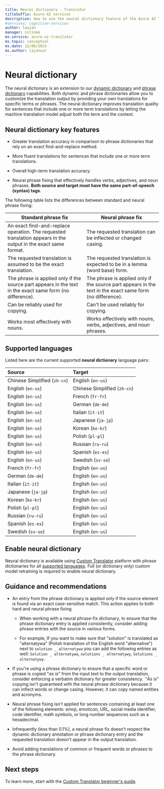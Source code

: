 ```yaml
---
title: Neural dictionary - Translator
titleSuffix: Azure AI services
description: How to use the neural dictionary feature of the Azure AI Translator.
#services: cognitive-services
author: laujan
manager: nitinme
ms.service: azure-ai-translator
ms.topic: conceptual
ms.date: 12/06/2023
ms.author: lajanuar
---
```


# Neural dictionary

The neural dictionary is an extension to our [dynamic dictionary](dynamic-dictionary.md) and [phrase dictionary](custom-translator/concepts/dictionaries.md#phrase-dictionary) capabilities. Both dynamic and phrase dictionaries allow you to customize the translation output by providing your own translations for specific terms or phrases. The neural dictionary improves translation quality for sentences that include one or more term translations by letting the machine translation model adjust both the term and the context.

## Neural dictionary key features

* Greater translation accuracy in comparison to phrase dictionaries that rely on an exact find-and-replace method.

* More fluent translations for sentences that include one or more term translations.

* Overall high-term translation accuracy.

* Neural phrase fixing that effectively handles verbs, adjectives, and noun phrases. **Both source and target must have the same part-of-speech (syntax) tags**.

The following table lists the differences between standard and neural phrase fixing:

|Standard phrase fix | Neural phrase fix|
|--------------------|------------------
|An exact find-and-replace operation. The requested translation appears in the output in the exact same format. | The requested translation can be inflected or changed casing.|
|The requested translation is assumed to be the exact translation. |The requested translation is expected to be in a lemma (word base) form.|
|The phrase is applied only if the source part appears in the text in the exact same form (no difference). | The phrase is applied only if the source part appears in the text in the exact same form (no difference).|
|Can be reliably used for copying. | Can't be used reliably for copying.|
|Works most effectively with nouns. |Works effectively with nouns, verbs, adjectives, and noun phrases.|

## Supported languages

Listed here are the current supported **neural dictionary** language pairs:

|Source|Target|
|:----|:----|
|Chinese Simplified (`zh-cn`)|English (`en-us`)|
|English (`en-us`)|Chinese Simplified (`zh-cn`)|
|English (`en-us`)|French (`fr-fr`)|
|English (`en-us`)|German (`de-de`)|
|English (`en-us`)|Italian (`it-it`)|
|English (`en-us`)|Japanese (`ja-jp`)|
|English (`en-us`)|Korean (`ko-kr`)|
|English (`en-us`)|Polish (`pl-pl`)|
|English (`en-us`)|Russian (`ru-ru`)|
|English (`en-us`)|Spanish (`es-es`)|
|English (`en-us`)|Swedish (`sv-se`)|
|French (`fr-fr`)|English (`en-us`)|
|German (`de-de`)|English (`en-us`)|
|Italian (`it-it`)|English (`en-us`)|
|Japanese (`ja-jp`)|English (`en-us`)|
|Korean (`ko-kr`)|English (`en-us`)|
|Polish (`pl-pl`)|English (`en-us`)|
|Russian (`ru-ru`)|English (`en-us`)|
|Spanish (`es-es`)|English (`en-us`)|
|Swedish (`sv-se`)|English (`en-us`)|

## Enable neural dictionary

Neural dictionary is available using [Custom Translator](https://portal.customtranslator.azure.ai/) platform with phrase dictionaries for all [supported languages](#supported-languages). Full (or dictionary only) custom model retraining is required to enable neural dictionary.

## Guidance and recommendations

- An entry from the phrase dictionary is applied only if the source element is found via an exact case-sensitive match. This action applies to both hard and neural phrase fixing.

    * When working with a neural phrase-fix dictionary, to ensure that the phrase dictionary entry is applied consistently, consider adding phrase entries with the source in various forms.

    * For example, If you want to make sure that "solution" is translated as "alternatywa" (Polish translation of the English word "alternative") next to `solution _ alternatywa` you can add the following entries as well: `Solution _ alternatywa`, `solutions _ alternatywy`, `Solutions _ alternatywy`.

- If you're using a phrase dictionary to ensure that a specific word or phrase is copied "*as is*" from the input text to the output translation, consider enforcing a verbatim dictionary for greater consistency.  "*As is*" copying isn't guaranteed with the neural phrase dictionary because it can inflect words or change casing. However, it can copy named entities and acronyms.

- Neural phrase fixing isn't applied for sentences containing at least one of the following elements:  emoji, emoticon, URL, social media identifier, code identifier, math symbols, or long number sequences such as a hexadecimal.

- Infrequently (less than 0.1%), a neural phrase fix doesn't respect the dynamic dictionary annotation or phrase dictionary entry and the requested translation doesn't appear in the output translation.

- Avoid adding translations of common or frequent words or phrases to the phrase dictionary.

## Next steps

To learn more, start with the [Custom Translator beginner's guide](custom-translator/beginners-guide.md).
